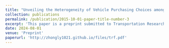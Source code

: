 ```yaml
---
title: "Unveiling the Heterogeneity of Vehicle Purchasing Choices among Car-owning Households: A Comprehensive Analysis Using Machine Learning and Logit Models"
collection: publications
permalink: /publication/2015-10-01-paper-title-number-3
excerpt: 'This paper is a preprint submitted to Transportation Research Part F.'
date: 2024-08-01
venue: 'Preprint'
paperurl: 'http://zhongly1021.github.io/files/trf.pdf'
---
```

